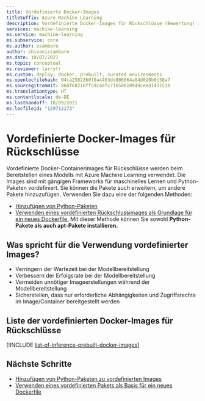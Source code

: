 ```yaml
---
title: Vordefinierte Docker-Images
titleSuffix: Azure Machine Learning
description: Vordefinierte Docker-Images für Rückschlüsse (Bewertung) in Azure Machine Learning
services: machine-learning
ms.service: machine-learning
ms.subservice: core
ms.author: ssambare
author: shivanissambare
ms.date: 10/07/2021
ms.topic: conceptual
ms.reviewer: larryfr
ms.custom: deploy, docker, prebuilt, curated environments
ms.openlocfilehash: 04ca2582360f0a4463dd806664a84d020b0c58a7
ms.sourcegitcommit: 860f6821bff59caefc71b50810949ceed1431510
ms.translationtype: HT
ms.contentlocale: de-DE
ms.lasthandoff: 10/09/2021
ms.locfileid: "129712173"
---
```

# <a name="prebuilt-docker-images-for-inference"></a>Vordefinierte Docker-Images für Rückschlüsse

Vordefinierte Docker-Containerimages für Rückschlüsse werden beim Bereitstellen eines Modells mit Azure Machine Learning verwendet.  Die Images sind mit gängigen Frameworks für maschinelles Lernen und Python-Paketen vordefiniert. Sie können die Pakete auch erweitern, um andere Pakete hinzuzufügen. Verwenden Sie dazu eine der folgenden Methoden:

* [Hinzufügen von Python-Paketen](how-to-prebuilt-docker-images-inference-python-extensibility.md)
* [Verwenden eines vordefinierten Rückschlussimages als Grundlage für ein neues Dockerfile.](how-to-extend-prebuilt-docker-image-inference.md) Mit dieser Methode können Sie sowohl **Python-Pakete als auch apt-Pakete installieren.**

## <a name="why-should-i-use-prebuilt-images"></a>Was spricht für die Verwendung vordefinierter Images?

* Verringern der Wartezeit bei der Modellbereitstellung
* Verbessern der Erfolgsrate bei der Modellbereitstellung
* Vermeiden unnötiger Imageerstellungen während der Modellbereitstellung
* Sicherstellen, dass nur erforderliche Abhängigkeiten und Zugriffsrechte im Image/Container bereitgestellt werden 

## <a name="list-of-prebuilt-docker-images-for-inference"></a>Liste der vordefinierten Docker-Images für Rückschlüsse 

[!INCLUDE [list-of-inference-prebuilt-docker-images](../../includes/aml-inference-list-prebuilt-docker-images.md)]

## <a name="next-steps"></a>Nächste Schritte

* [Hinzufügen von Python-Paketen zu vordefinierten Images](how-to-prebuilt-docker-images-inference-python-extensibility.md)
* [Verwenden eines vordefinierten Pakets als Basis für ein neues Dockerfile](how-to-extend-prebuilt-docker-image-inference.md)